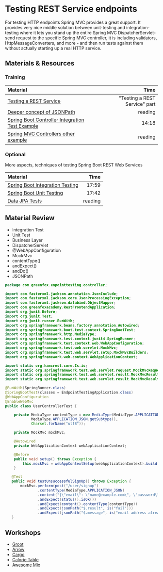 # Testing REST Service endpoints
For testing HTTP endpoints Spring MVC provides a great support. It provides very nice middle solution between unit-testing and integration-testing where it lets you stand up the entire Spring MVC DispatcherServlet-send request to the specific Spring MVC controller, it is including validators, HttpMessageConverters, and more - and then run tests against them without actually starting up a real HTTP service.

## Materials & Resources

### Training
| Material | Time |
|:---------|-----:|
|[Testing a REST Service](https://spring.io/guides/tutorials/bookmarks/)|"Testing a REST Service" part|
|[Deeper concept of JSONPath](http://www.baeldung.com/guide-to-jayway-jsonpath)|reading|
|[Spring Boot Controller Integration Test Example](https://www.youtube.com/watch?v=gNUm14kL7sI)|14:18|
|[Spring MVC Controllers other example](https://www.petrikainulainen.net/programming/spring-framework/unit-testing-of-spring-mvc-controllers-rest-api/)|reading|


### Optional
More aspects, techniques of testing Spring Boot REST Web Services

| Material | Time |
|:---------|-----:|
|[Spring Boot Integration Testing](https://www.youtube.com/watch?v=Psei7F7KsDw)|17:59|
|[Spring Boot Unit Testing](https://www.youtube.com/watch?v=RbZvXCAtMus)|17:42|
|[Data JPA Tests](https://docs.spring.io/spring-boot/docs/current/reference/html/boot-features-testing.html#boot-features-testing-spring-boot-applications-testing-autoconfigured-jpa-test)|reading|

## Material Review
- Integration Test
- Unit Test
- Business Layer
- DispatcherServlet
- @WebAppConfiguration
- MockMvc
- contentType()
- andExpect()
- andDo()
- JSONPath

```java
package com.greenfox.enpointtesting.controller;

import com.fasterxml.jackson.annotation.JsonInclude;
import com.fasterxml.jackson.core.JsonProcessingException;
import com.fasterxml.jackson.databind.ObjectMapper;
import com.greenfoxacademy.RestFrontendApplication;
import org.junit.Before;
import org.junit.Test;
import org.junit.runner.RunWith;
import org.springframework.beans.factory.annotation.Autowired;
import org.springframework.boot.test.context.SpringBootTest;
import org.springframework.http.MediaType;
import org.springframework.test.context.junit4.SpringRunner;
import org.springframework.test.context.web.WebAppConfiguration;
import org.springframework.test.web.servlet.MockMvc;
import org.springframework.test.web.servlet.setup.MockMvcBuilders;
import org.springframework.web.context.WebApplicationContext;

import static org.hamcrest.core.Is.is;
import static org.springframework.test.web.servlet.request.MockMvcRequestBuilders.*;
import static org.springframework.test.web.servlet.result.MockMvcResultMatchers.*;
import static org.springframework.test.web.servlet.result.MockMvcResultHandlers.*;

@RunWith(SpringRunner.class)
@SpringBootTest(classes = EndpointTestingApplication.class)
@WebAppConfiguration
@EnableWebMvc
public class UserControllerTest {

    private MediaType contentType = new MediaType(MediaType.APPLICATION_JSON.getType(),
            MediaType.APPLICATION_JSON.getSubtype(),
            Charset.forName("utf8"));

    private MockMvc mockMvc;

    @Autowired
    private WebApplicationContext webApplicationContext;

    @Before
    public void setup() throws Exception {
        this.mockMvc = webAppContextSetup(webApplicationContext).build();
    }   

   @Test
   public void testUnsuccessfulSignUp() throws Exception {
       mockMvc.perform(post("/user/signup")
               .contentType(MediaType.APPLICATION_JSON)
               .content("{\"email\": \"name@example.com\", \"password\": \"12345\"}"))
               .andExpect(status().isOk())
               .andExpect(content().contentType(contentType))
               .andExpect(jsonPath("$.result", is("fail")))
               .andExpect(jsonPath("$.message", is("email address already exists")));
   }

```

## Workshops
- [Groot](iamgroot.md)
- [Arrow](arrow.md)
- [Cargo](cargo.md)
- [Calorie Table](calorietable.md)
- [Awesome Mix](awesome.md)